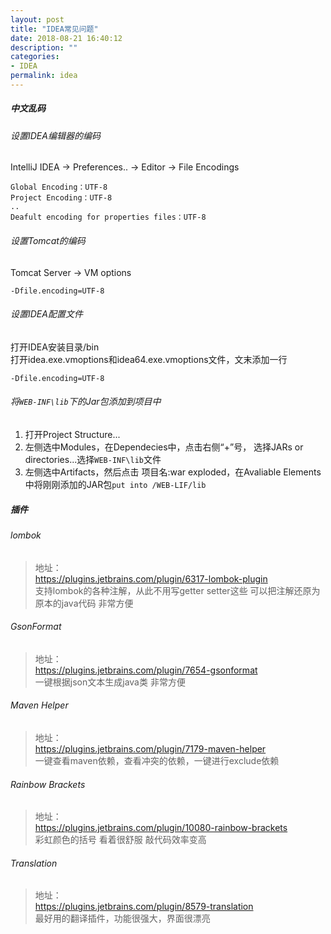 ```yaml
---
layout: post
title: "IDEA常见问题"
date: 2018-08-21 16:40:12
description: ""
categories:
- IDEA
permalink: idea
---
```


##### 中文乱码
###### 设置IDEA编辑器的编码
IntelliJ IDEA -> Preferences.. -> Editor -> File Encodings
```vim
Global Encoding：UTF-8
Project Encoding：UTF-8
..
Deafult encoding for properties files：UTF-8
```

###### 设置Tomcat的编码
Tomcat Server -> VM options
```vim
-Dfile.encoding=UTF-8
```

###### 设置IDEA配置文件
打开IDEA安装目录/bin  
打开idea.exe.vmoptions和idea64.exe.vmoptions文件，文末添加一行
```vim
-Dfile.encoding=UTF-8
```

###### 将`WEB-INF\lib`下的Jar包添加到项目中
1. 打开Project Structure...
2. 左侧选中Modules，在Dependecies中，点击右侧“+”号，
   选择JARs or directories...选择`WEB-INF\lib`文件
3. 左侧选中Artifacts，然后点击 项目名:war exploded，在Avaliable Elements中将刚刚添加的JAR包`put into /WEB-LIF/lib`

##### 插件
###### lombok
> 地址：  
> https://plugins.jetbrains.com/plugin/6317-lombok-plugin  
> 支持lombok的各种注解，从此不用写getter setter这些 可以把注解还原为原本的java代码 非常方便

###### GsonFormat
> 地址：  
> https://plugins.jetbrains.com/plugin/7654-gsonformat  
> 一键根据json文本生成java类 非常方便

###### Maven Helper
> 地址：  
> https://plugins.jetbrains.com/plugin/7179-maven-helper  
> 一键查看maven依赖，查看冲突的依赖，一键进行exclude依赖

###### Rainbow Brackets
> 地址：  
> https://plugins.jetbrains.com/plugin/10080-rainbow-brackets  
> 彩虹颜色的括号 看着很舒服 敲代码效率变高

###### Translation
> 地址：  
> https://plugins.jetbrains.com/plugin/8579-translation  
> 最好用的翻译插件，功能很强大，界面很漂亮
